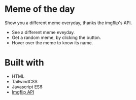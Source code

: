 # Meme of the day
Show you a different meme everyday, thanks the imgflip's API.

- See a different meme eveyday. 
- Get a random meme, by clicking the button.
- Hover over the meme to know its name.


# Built with
- HTML
- TailwindCSS
- Javascript ES6
- [Imgflip API](https://api.imgflip.com/)